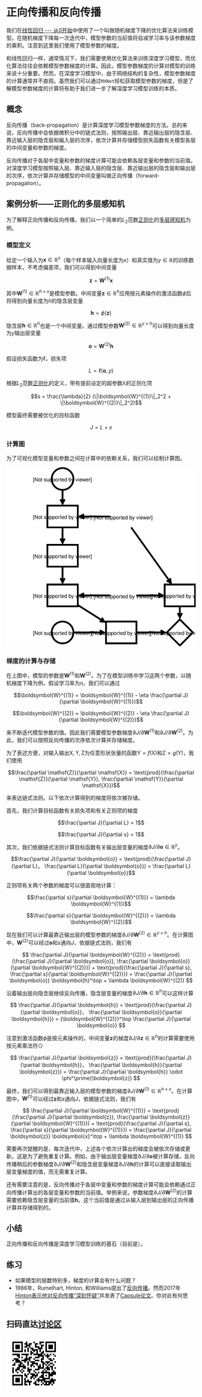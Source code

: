 # 正向传播和反向传播


我们在[线性回归 --- 从0开始](linear-regression-scratch.md)中使用了一个叫做随机梯度下降的优化算法来训练模型。在随机梯度下降每一次迭代中，模型参数的当前值将自减学习率与该参数梯度的乘积。注意到这里我们使用了模型参数的梯度。

和线性回归一样，通常情况下，我们需要使用优化算法来训练深度学习模型，而优化算法往往会依赖模型参数梯度的计算。因此，模型参数梯度的计算对模型的训练来说十分重要。然而，在深度学习模型中，由于网络结构的复杂性，模型参数梯度的计算通常并不直观。虽然我们可以通过`MXNet`轻松获取模型参数的梯度，但是了解模型参数梯度的计算将有助于我们进一步了解深度学习模型训练的本质。


## 概念

反向传播（back-propagation）是计算深度学习模型参数梯度的方法。总的来说，反向传播中会依据微积分中的链式法则，按照输出层、靠近输出层的隐含层、靠近输入层的隐含层和输入层的次序，依次计算并存储模型损失函数有关模型各层的中间变量和参数的梯度。

反向传播对于各层中变量和参数的梯度计算可能会依赖各层变量和参数的当前值。对深度学习模型按照输入层、靠近输入层的隐含层、靠近输出层的隐含层和输出层的次序，依次计算并存储模型的中间变量叫做正向传播（forward-propagation）。


## 案例分析——正则化的多层感知机

为了解释正向传播和反向传播，我们以一个简单的$L_2$范数[正则化](reg-scratch.md)的[多层感知机](mlp-scratch.md)为例。


### 模型定义

给定一个输入为$\boldsymbol{x} \in \mathbb{R}^x$（每个样本输入向量长度为$x$）和真实值为$y \in \mathbb{R}$的训练数据样本，不考虑偏差项，我们可以得到中间变量

$$\boldsymbol{z} = \boldsymbol{W}^{(1)} \boldsymbol{x}$$

其中$\boldsymbol{W}^{(1)} \in \mathbb{R}^{h \times x}$是模型参数。中间变量$\boldsymbol{z} \in \mathbb{R}^h$应用按元素操作的激活函数$\phi$后将得到向量长度为$h$的隐含层变量

$$\boldsymbol{h} = \phi (\boldsymbol{z})$$

隐含层$\boldsymbol{h} \in \mathbb{R}^h$也是一个中间变量。通过模型参数$\boldsymbol{W}^{(2)} \in \mathbb{R}^{y \times h}$可以得到向量长度为$y$输出层变量

$$\boldsymbol{o} = \boldsymbol{W}^{(2)} \boldsymbol{h}$$

假设损失函数为$\ell$，损失项

$$L = \ell(\boldsymbol{o}, y)$$

根据$L_2$范数[正则化](reg-scratch.md)的定义，带有提前设定的超参数$\lambda$的正则化项

$$s = \frac{\lambda}{2} (\|\boldsymbol{W}^{(1)}\|_2^2 + \|\boldsymbol{W}^{(2)}\|_2^2)$$

模型最终需要被优化的目标函数

$$J = L + s$$

### 计算图

为了可视化模型变量和参数之间在计算中的依赖关系，我们可以绘制计算图。

![](../img/backprop.svg)

### 梯度的计算与存储

在上图中，模型的参数是$\boldsymbol{W}^{(1)}$和$\boldsymbol{W}^{(2)}$。为了在模型训练中学习这两个参数，以随机梯度下降为例，假设学习率为$\eta$，我们可以通过

$$\boldsymbol{W}^{(1)} = \boldsymbol{W}^{(1)} - \eta \frac{\partial J}{\partial \boldsymbol{W}^{(1)}}$$

$$\boldsymbol{W}^{(2)} = \boldsymbol{W}^{(2)} - \eta \frac{\partial J}{\partial \boldsymbol{W}^{(2)}}$$

来不断迭代模型参数的值。因此我们需要模型参数梯度$\partial J/\partial \boldsymbol{W}^{(1)}$和$\partial J/\partial \boldsymbol{W}^{(2)}$。为此，我们可以按照反向传播的次序依次计算并存储梯度。

为了表述方便，对输入输出$\mathsf{X}, \mathsf{Y}, \mathsf{Z}$为任意形状张量的函数$\mathsf{Y}=f(\mathsf{X})$和$\mathsf{Z}=g(\mathsf{Y})$，我们使用

$$\frac{\partial \mathsf{Z}}{\partial \mathsf{X}} = \text{prod}(\frac{\partial \mathsf{Z}}{\partial \mathsf{Y}}, \frac{\partial \mathsf{Y}}{\partial \mathsf{X}})$$

来表达链式法则。以下依次计算得到的梯度将依次被存储。


首先，我们计算目标函数有关损失项和有关正则项的梯度

$$\frac{\partial J}{\partial L} = 1$$

$$\frac{\partial J}{\partial s} = 1$$


其次，我们依据链式法则计算目标函数有关输出层变量的梯度$\partial J/\partial \boldsymbol{o} \in \mathbb{R}^{y}$。

$$\frac{\partial J}{\partial \boldsymbol{o}} 
= \text{prod}(\frac{\partial J}{\partial L}， \frac{\partial L}{\partial \boldsymbol{o}})
= \frac{\partial L}{\partial \boldsymbol{o}}$$


正则项有关两个参数的梯度可以很直观地计算：

$$\frac{\partial s}{\partial \boldsymbol{W}^{(1)}} = \lambda \boldsymbol{W}^{(1)}$$

$$\frac{\partial s}{\partial \boldsymbol{W}^{(2)}} = \lambda \boldsymbol{W}^{(2)}$$



现在我们可以计算最靠近输出层的模型参数的梯度$\partial J/\partial \boldsymbol{W}^{(2)} \in \mathbb{R}^{y \times h}$。在计算图中，$\boldsymbol{W}^{(2)}$可以经过$\boldsymbol{o}$和$s$通向$J$，依据链式法则，我们有

$$
\frac{\partial J}{\partial \boldsymbol{W}^{(2)}} 
= \text{prod}(\frac{\partial J}{\partial \boldsymbol{o}}, \frac{\partial \boldsymbol{o}}{\partial \boldsymbol{W}^{(2)}}) + \text{prod}(\frac{\partial J}{\partial s}, \frac{\partial s}{\partial \boldsymbol{W}^{(2)}})
= \frac{\partial J}{\partial \boldsymbol{o}} \boldsymbol{h}^\top + \lambda \boldsymbol{W}^{(2)}
$$


沿着输出层向隐含层继续反向传播，隐含层变量的梯度$\partial J/\partial \boldsymbol{h} \in \mathbb{R}^h$可以这样计算

$$
\frac{\partial J}{\partial \boldsymbol{h}} 
= \text{prod}(\frac{\partial J}{\partial \boldsymbol{o}}， \frac{\partial \boldsymbol{o}}{\partial \boldsymbol{h}})
= {\boldsymbol{W}^{(2)}}^\top \frac{\partial J}{\partial \boldsymbol{o}}
$$


注意到激活函数$\phi$是按元素操作的，中间变量$\boldsymbol{z}$的梯度$\partial J/\partial \boldsymbol{z} \in \mathbb{R}^h$的计算需要使用按元素乘法符$\odot$

$$
\frac{\partial J}{\partial \boldsymbol{z}} 
= \text{prod}(\frac{\partial J}{\partial \boldsymbol{h}}， \frac{\partial \boldsymbol{h}}{\partial \boldsymbol{z}})
= \frac{\partial J}{\partial \boldsymbol{h}} \odot \phi^\prime(\boldsymbol{z})
$$

最终，我们可以得到最靠近输入层的模型参数的梯度$\partial J/\partial \boldsymbol{W}^{(1)} \in \mathbb{R}^{h \times x}$。在计算图中，$\boldsymbol{W}^{(1)}$可以经过$\boldsymbol{z}$和$s$通向$J$，依据链式法则，我们有

$$
\frac{\partial J}{\partial \boldsymbol{W}^{(1)}} 
= \text{prod}(\frac{\partial J}{\partial \boldsymbol{z}}, \frac{\partial \boldsymbol{z}}{\partial \boldsymbol{W}^{(1)}}) + \text{prod}(\frac{\partial J}{\partial s}, \frac{\partial s}{\partial \boldsymbol{W}^{(1)}})
= \frac{\partial J}{\partial \boldsymbol{z}} \boldsymbol{x}^\top + \lambda \boldsymbol{W}^{(1)}
$$


需要再次提醒的是，每次迭代中，上述各个依次计算出的梯度会被依次存储或更新。这是为了避免重复计算。例如，由于输出层变量梯度$\partial J/\partial \boldsymbol{o}$被计算存储，反向传播稍后的参数梯度$\partial J/\partial \boldsymbol{W}^{(2)}$和隐含层变量梯度$\partial J/\partial \boldsymbol{h}$的计算可以直接读取输出层变量梯度的值，而无需重复计算。

还有需要注意的是，反向传播对于各层中变量和参数的梯度计算可能会依赖通过正向传播计算出的各层变量和参数的当前值。举例来说，参数梯度$\partial J/\partial \boldsymbol{W}^{(2)}$的计算需要依赖隐含层变量的当前值$\boldsymbol{h}$。这个当前值是通过从输入层到输出层的正向传播计算并存储得到的。

## 小结

正向传播和反向传播是深度学习模型训练的基石（目前是）。


## 练习

- 如果模型的层数特别多，梯度的计算会有什么问题？
- 1986年，Rumelhart, Hinton, 和Williams提出了[反向传播](https://www.iro.umontreal.ca/~vincentp/ift3395/lectures/backprop_old.pdf)。然而2017年[Hinton表示他对反向传播“深刻怀疑”](https://www.axios.com/ai-pioneer-advocates-starting-over-2485537027.html)并发表了[Capsule论文](https://arxiv.org/abs/1710.09829)。你对此有何思考？


## 扫码直达[讨论区](https://discuss.gluon.ai/t/topic/3710)


![](../img/qr_backprop.svg)
